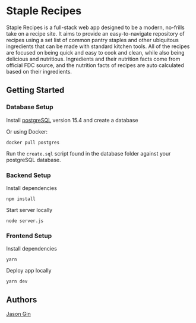 # Staple Recipes

Staple Recipes is a full-stack web app designed to be a modern, no-frills take on a recipe site. It aims to provide an easy-to-navigate repository of recipes using a set list of common pantry staples and other ubiquitous ingredients that can be made with standard kitchen tools. All of the recipes are focused on being quick and easy to cook and clean, while also being delicious and nutritious. Ingredients and their nutrition facts come from official FDC source, and the nutrition facts of recipes are auto calculated based on their ingredients.

## Getting Started

### Database Setup

Install [postgreSQL](https://www.postgresql.org/) version 15.4 and create a database

Or using Docker:
```
docker pull postgres
```

Run the `create.sql` script found in the database folder against your postgreSQL database.

### Backend Setup

Install dependencies

```
npm install
```

Start server locally

```
node server.js
```

### Frontend Setup

Install dependencies

```
yarn
```

Deploy app locally

```
yarn dev
```

## Authors

[Jason Gin](https://github.com/GJason88)
